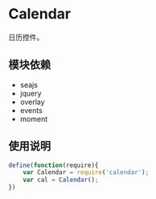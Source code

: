 # Calendar

日历控件。


## 模块依赖

+ seajs
+ jquery
+ overlay
+ events
+ moment

## 使用说明

```javascript
define(function(require){
    var Calendar = require('calendar');
    var cal = Calendar();
})
```
